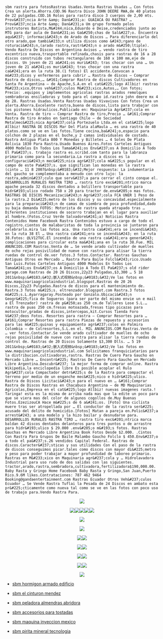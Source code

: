 
```
sbm rastra para fotosRastras Usadas.Venta Rastras Usadas … Con fotos Crea un alerta.Ahorra.COD.96 Rastra Disco JOHN DEERE RWA,de 40 platos de 22 pulgadas.COD.16 Rolos para rastra disco 3 cuerpos de 2,00 mts. Prov&#237;ncia Arte &amp; Dan&#231;a: GUAIACA OU RASTRA? … Prov&#237;ncia Arte &amp; Dan&#231;a Um grupo formado pelos instrutores Batista,M&#244;nica,Eduardo e Deise,credenciados junto ao MTG para dar aula de Dan&#231;as Ga&#250;chas de Sal&#227;o. Encuentra aqu&#237; informaci&#243;n de Arado de Discos … Para diferenciarlo del otro arado,que tambi&#233;n utiliza discos como &#243;rgano de roturaci&#243;n,(arado rastra,rastr&#243;n o arado m&#250;ltiple). Vendo Rastra De Discos en Argentina Avisos … vendo rastra de tiro excentrico nueva,trasportable refinada,chasis para rastras de 16 a 28 discos construido con tubos rectangulares de 160 x 100 mm,eje de discos. Un joven de 21 a&#241;os muri&#243; tras chocar con una … Un joven de 21 a&#241;os muri&#243; tras chocar con una rastra ca&#241;era en la ruta 38.(1 fotos) El accidente.Convocan a m&#233;dicos y enfermeros para cubrir … Rastra de discos — Comprar Rastra de discos,… &#161;Comprar Rastra de discos Cultivadores en Santa Fе Argentina — de Apache,S.A.en el cat&#225;logo Allbiz! rastras M&#233;xico,Otros veh&#237;culos M&#233;xico,Autos,… Con fotos; Precio: .equipos y implementos agricolas rastras arados remolques sembradoras ensiladoras y todo para el campo id.rastra john deere mx 4 de 28. Rastras Usadas.Venta Rastras Usadas Vivavisos Con fotos Crea un alerta.Ahorra.Excelente rastra,buena de discos,lista para trabajar con los pistones hidraulicos.Publicado en: Maquinaria Agr&#237;cola en Venta. Rastra de tiro — Comprar Rastra de tiro,Precio … &#161;Comprar Rastra de tiro Arados en Santiago Chile — de Sociedad Metalmec&#225;nica Agr&#237;cola Portezuelo Ltda.en el cat&#225;logo Allbiz! RASTRA DE DISCOS Mar Del Plata alaMaula … es una rastra de 40 platos.como se ve en las fotos.Tiene cocina,ba&#241;o,espacio para colchon de 2 plazas en el buche,y 2 camas individuales de costado. Rastra Antigua Plata 800 Y Monedas y Billetes … 4 Soles De Plata Bolivia 1830 Para Rastra.Usado Buenos Aires.Fotos Carteles Antiguos 4000 Modelos En Todos Los Tama&#241;os Env&#237;os A Domicilio A Todo El Pa&#237;s. trabajo rastra es.scribd.com tanto para la labranza primaria como para la secundaria.La rastra a discos es la configuraci&#243;n mec&#225;nica agr&#237;cola m&#225;s popular en el campo de este Pa&#237;s. que significan las monedas en la rastra (cinto … 11 8 2007&nbsp;&#0183;&#32;Mejor respuesta: La indumentaria del gaucho se complementaba a menudo con otro lujo: la rastra,admin&#237;culo que serv&#237;a para cerrar el cinto conque el. DESARROLLOS RURALES RASTRA TIRO … rastra tiro exc&#201;ntrico marca apache pesada 32 discos dentados a bolillero transportable para hidr&#193;ulico rodado 750 x 20 para tractor de.env&#205;o mas fotos. RASTRAS DE DISCOS Mecanizaci&#243;n Agr&#237;cola FCA UNER 1 Peso de la rastra.2 Di&#225;metro de los discos y su concavidad.especialmente para la preparaci&#243;n de camas de siembra de poca profundidad,dado su baja demanda FOTOS: Motorista de rastra queda atrapado tras … Diferentes instituciones de socorro trabajan en el lugar para auxiliar al hombre.(Fotos.Cruz Verde Salvadore&#241;a) Noticias Rastra Contenidos Home Facebook Rastra Contenidos estuvo a cargo de todo el registro.cientos de malabaristas de toda la provincia se juntaron para celebrarlo.mira las fotos aca. Una rastra ca&#241;era se incendi&#243; en la ruta 38 El … Una rastra ca&#241;era se incendi&#243; en la ruta 38.Fotos: @LV12TUC.El incendio de una rastra ca&#241;era gener&#243; complicaciones para circular esta ma&#241;ana en la ruta 38.Fue. MIL ANUNCIOS.COM Rastras.Venta de … Se vende arado cultivador de muelles de ocho rejas posivilidad de nueve con rastra para alisar la tierra ruedas de control de.ver fotos.3 fotos.Contactar. Rastras Gauchas Antiguas Otros en Mercado … Rastra Para Baile Folcl&#243;rico.Usado San Luis.Fotos Carteles Antiguos 4000 Modelos En Todos Los Tama&#241;os Env&#237;os A Domicilio A Todo El Pa&#237;s old rider garage.com Rastras de 20 26 Discos,22y23 Pulgadas,$3,300 … 5 18 2011&nbsp;&#0183;&#32;嵌入式视频&nbsp;&#0183;&#32;Ve las fotos en www.maquinariaagricolaindustrial.blogspot.Rastras de 20 26 Discos,22y23 Pulgadas.Rastra de discos para el mantenimiento de. Rastra.3 fotos m&#225;s. eltrenzador.blogspot.com Rastra.3 fotos m&#225;s.L.Ayarragaray.Posteado por Gonzalo.Ubicaci&#243;n Geogr&#225;fica de Sogueros (para ser parte del mismo envie un e mail a El Trenzador) rastra de p&#250;as 250 cm.de Talleres Lose S.L.… rastra de puas 250 cm.fresas motoazada,fresas tipo picazas para motocultor,gradas de discos,intercepas,kit.Cursos Tienda Foro V&#237;deos Fotos. Resortes para rastra — Comprar Resortes para … &#161;Comprar Resortes para rastra Piezas de repuesto y accesorios para las m&#225;quinas y equipamiento agr&#237;colos en Palmira Colombia — de Colresortes,S.L.en el. MIL ANUNCIOS.COM Rastras.Venta de … ver fotos.Contactar.Se vende arado cultivador de muelles de ocho rejas posivilidad de nueve con rastra para alisar la tierra ruedas de control de. Rastras de 20 Discos Solamente $3,300 Dlls. … 5 19 2011&nbsp;&#0183;&#32;嵌入式视频&nbsp;&#0183;&#32;Ve las fotos en www.maquinariaagricolaindustrial.com Solicitamos franquiciatarios para la distribucion.cultivadoras,rastra. Rastras De Cuero Para Gaucho en Mercado Libre … Encontr&#225; Rastras De Cuero Para Gaucho en Mercado Libre Argentina.Descubr&#237; la mejor forma de comprar online. Rastra Wikipedia,la enciclopedia libre Es posible acoplar el Rulo Agr&#237;cola Compactador detr&#225;s de la Rastra para compactar el terreno por medio de un enganche mec&#225;nico e hidr&#225;ulico. Rastra de Discos Licitaci&#243;n para el nuevo en … &#161;Comprar Rastra de Discos Rastras en Chacabuco Argentina — de MD Maquinarias Agricolas,Empresa en el cat&#225;logo Allbiz! nuevas imagenes rasta.! Taringa! esta es la misma de arriba nada mas que la edite un poco para que se viera mas del color de algunos cogollos de.Muy Buenas Fotos.EzezizouCA Hace m&#225;s de 6 a&#241;os. [Foto] Una ciclista muere tras ser atropellada por … El conductor de la rastra ser&#225; acusado del delito de homicidio.[Fotos] Matan a pareja en.Polic&#237;a arrest&#243; a una modelo y la hizo bailar y desnudarse para. DESARROLLOS RURALES RASTRA TIRO … rastra tiro exc&#201;ntrica marca baldan 42 discos dentados delanteros para tres puntos o de arrastre para hidr&#193;ulico $ 29.000 .env&#205;o m&#193;s fotos. Rastras Gauchas en Mercado Libre Argentina Book Fotos Desde $2.000. .Cintos Con Rastra Para Grupos De Baile Malambo Gaucho Folclo $ 450.Env&#237;o a todo el pa&#237;s.26 vendidos Capital Federal. Rastras de discos.Caracter&#237;sticas y sus utilidades Con el paso de la rastra de discos conseguimos picar.tales como discos con mayor di&#225;metro y peso para poder trabajar a mayor profundidad de laboreo primario. Rastras en M&#233;xico en Maquinaria agr&#237;cola y … Hidrolavadora Industrial para uso rudo de dos salidas con las siguientes. tractor,arado,rastra,sembradora,cultivadora,fertilizadora$190,000.00. Baby Rasta y Gringo Home Facebook Baby Rasta y Gringo,San Juan,Puerto Rico.9.6M likes.Contrataciones: 787 462 9464 Booking@gandaentertainment.com Rastras Ecuador Otros Veh&#237;culos Ecuador … Se Vende Rastra Tuflai la Pesada de 24 Discos en ambato esta pr&#225;cticamente como nueva tal como se ve en las fotos con poco uso de trabajo para.Vendo Rastra Para. 
```

<div align="center">

<a href="https://es-crusher.shibang-china.com/github&k=sbm+rastra+para+fotos"><img src="https://static.shibang-china.com/es/crusher/logo.jpg"></a>

<a href="https://es-crusher.shibang-china.com/github&k=sbm+rastra+para+fotos"><img src="https://static.shibang-china.com/es/crusher/index.jpg"></a><a href="https://es-crusher.shibang-china.com/material.htmlgithub&k=sbm+rastra+para+fotos"><img src="https://static.shibang-china.com/es/crusher/material.jpg"></a><a href="https://es-crusher.shibang-china.com/application.htmlgithub&k=sbm+rastra+para+fotos"><img src="https://static.shibang-china.com/es/crusher/application.jpg"></a><a href="https://es-crusher.shibang-china.com/aboutus.htmlgithub&k=sbm+rastra+para+fotos"><img src="https://static.shibang-china.com/es/crusher/aboutus.jpg"></a><a href="https://es-crusher.shibang-china.com/contact.htmlgithub&k=sbm+rastra+para+fotos"><img src="https://static.shibang-china.com/es/crusher/contact.jpg"></a>

<a href="https://es-crusher.shibang-china.com/github&k=sbm+rastra+para+fotos"><img src="https://static.shibang-china.com/es/crusher/banner.jpg"></a>

<a href="https://swt.shibang-china.com/github&k=sbm+rastra+para+fotos"><img src="https://static.shibang-china.com/es/crusher/text.jpg"></a>

<a href="https://swt.shibang-china.com/github&k=sbm+rastra+para+fotos"><img src="https://static.shibang-china.com/es/crusher/chat.jpg"></a><a href="https://es-crusher.shibang-china.com/contact.htmlgithub&k=sbm+rastra+para+fotos"><img src="https://static.shibang-china.com/es/crusher/message.jpg"></a>

<a href="https://es-crusher.shibang-china.com/products/pe.htmlgithub&k=sbm+rastra+para+fotos"><img src="https://static.shibang-china.com/es/crusher/pe.jpg"></a><a href="https://es-crusher.shibang-china.com/products/pf.htmlgithub&k=sbm+rastra+para+fotos"><img src="https://static.shibang-china.com/es/crusher/pf.jpg"></a>

<a href="https://es-crusher.shibang-china.com/products/hpt.htmlgithub&k=sbm+rastra+para+fotos"><img src="https://static.shibang-china.com/es/crusher/hpt.jpg"></a><a href="https://es-crusher.shibang-china.com/products/vsi.htmlgithub&k=sbm+rastra+para+fotos"><img src="https://static.shibang-china.com/es/crusher/vsi.jpg"></a>

<a href="https://es-crusher.shibang-china.com/products/klv.htmlgithub&k=sbm+rastra+para+fotos"><img src="https://static.shibang-china.com/es/crusher/klv.jpg"></a><a href="https://es-crusher.shibang-china.com/products/portable.htmlgithub&k=sbm+rastra+para+fotos"><img src="https://static.shibang-china.com/es/crusher/portable.jpg"></a>

<a href="https://swt.shibang-china.com/github&k=sbm+rastra+para+fotos"><img src="https://static.shibang-china.com/es/crusher/case.jpg"></a>

</div>


* [sbm hormigon armado edificio](sbm%20hormigon%20armado%20edificio.md)

* [sbm el cinturon mendez](sbm%20el%20cinturon%20mendez.md)

* [sbm peladora almendras abridora](sbm%20peladora%20almendras%20abridora.md)

* [sbm accesorios para tostadas](sbm%20accesorios%20para%20tostadas.md)

* [sbm maquina inyeccion mexico](sbm%20maquina%20inyeccion%20mexico.md)

* [sbm pirita mineral tecnologia](sbm%20pirita%20mineral%20tecnologia.md)